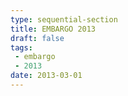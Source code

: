 ```yaml
---
type: sequential-section
title: EMBARGO 2013
draft: false
tags:
 - embargo
 - 2013
date: 2013-03-01
---
```


